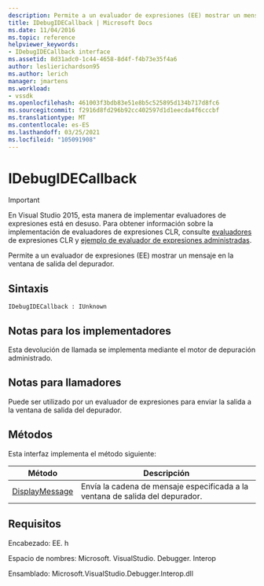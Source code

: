 ```yaml
---
description: Permite a un evaluador de expresiones (EE) mostrar un mensaje en la ventana de salida del depurador.
title: IDebugIDECallback | Microsoft Docs
ms.date: 11/04/2016
ms.topic: reference
helpviewer_keywords:
- IDebugIDECallback interface
ms.assetid: 8d31adc0-1c44-4658-8d4f-f4b73e35f4a6
author: leslierichardson95
ms.author: lerich
manager: jmartens
ms.workload:
- vssdk
ms.openlocfilehash: 461003f3bdb83e51e8b5c525895d134b717d8fc6
ms.sourcegitcommit: f2916d8fd296b92cc402597d1d1eecda4f6cccbf
ms.translationtype: MT
ms.contentlocale: es-ES
ms.lasthandoff: 03/25/2021
ms.locfileid: "105091908"
---
```

# <a name="idebugidecallback"></a>IDebugIDECallback
> [!IMPORTANT]
> En Visual Studio 2015, esta manera de implementar evaluadores de expresiones está en desuso. Para obtener información sobre la implementación de evaluadores de expresiones CLR, consulte [evaluadores](https://github.com/Microsoft/ConcordExtensibilitySamples/wiki/CLR-Expression-Evaluators) de expresiones CLR y [ejemplo de evaluador de expresiones administradas](https://github.com/Microsoft/ConcordExtensibilitySamples/wiki/Managed-Expression-Evaluator-Sample).

 Permite a un evaluador de expresiones (EE) mostrar un mensaje en la ventana de salida del depurador.

## <a name="syntax"></a>Sintaxis

```
IDebugIDECallback : IUnknown
```

## <a name="notes-for-implementers"></a>Notas para los implementadores
 Esta devolución de llamada se implementa mediante el motor de depuración administrado.

## <a name="notes-for-callers"></a>Notas para llamadores
 Puede ser utilizado por un evaluador de expresiones para enviar la salida a la ventana de salida del depurador.

## <a name="methods"></a>Métodos
 Esta interfaz implementa el método siguiente:

|Método|Descripción|
|------------|-----------------|
|[DisplayMessage](../../../extensibility/debugger/reference/idebugidecallback-displaymessage.md)|Envía la cadena de mensaje especificada a la ventana de salida del depurador.|

## <a name="requirements"></a>Requisitos
 Encabezado: EE. h

 Espacio de nombres: Microsoft. VisualStudio. Debugger. Interop

 Ensamblado: Microsoft.VisualStudio.Debugger.Interop.dll
